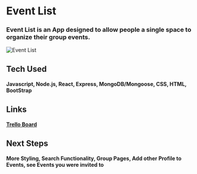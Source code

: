 # Event List

### Event List is an App designed to allow people a single space to organize their group events. 

![Event List](https://i.imgur.com/MWxA8FJ.png)

## Tech Used

#### Javascript, Node.js, React, Express, MongoDB/Mongoose, CSS, HTML, BootStrap

## Links

#### [Trello Board](https://trello.com/b/rJWg1irh/event-group)

## Next Steps

#### More Styling, Search Functionality, Group Pages, Add other Profile to Events, see Events you were invited to


